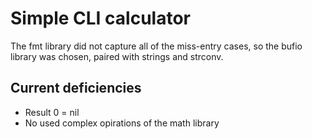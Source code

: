 # Simple CLI calculator

The fmt library did not capture all of the miss-entry cases, so the bufio library was chosen, paired with strings and strconv.

## Current deficiencies

- Result 0 = nil
- No used complex opirations of the math library
